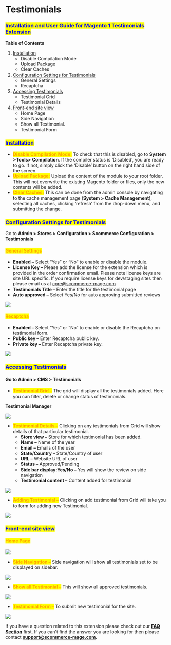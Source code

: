 # Testimonials

### <mark style="color:blue;">Installation and User Guide for Magento 1 Testimonials Extension</mark>

**Table of Contents**

1. [Installation ](testimonials.md#\_bookmark0)
   * Disable Compilation Mode&#x20;
   * Upload Package&#x20;
   * Clear Caches&#x20;
2. [Configuration Settings for Testimonials ](testimonials.md#\_bookmark4)
   * General Settings&#x20;
   * Recaptcha&#x20;
3. [Accessing Testimonials ](testimonials.md#\_bookmark7)
   * Testimonial Grid&#x20;
   * Testimonial Details&#x20;
4. [Front-end site view ](testimonials.md#\_bookmark10)
   * Home Page&#x20;
   * Side Navigation&#x20;
   * Show all Testimonial.&#x20;
   * Testimonial Form&#x20;

### <mark style="color:blue;">Installation</mark> <a href="#_bookmark0" id="_bookmark0"></a>

* <mark style="color:orange;">**Disable Compilation Mode:**</mark> To check that this is disabled, go to **System >Tools> Compilation**. If the compiler status is ‘Disabled’, you are ready to go. If not, simply click the ‘Disable’ button on the right hand side of the screen.
* <mark style="color:orange;">**Upload Package:**</mark> Upload the content of the module to your root folder. This will not overwrite the existing Magento folder or files, only the new contents will be added.
* <mark style="color:orange;">**Clear Caches:**</mark> This can be done from the admin console by navigating to the cache management page (**System > Cache Management**), selecting all caches, clicking ‘refresh’ from the drop-down menu, and submitting the change.

### <mark style="color:blue;">Configuration Settings for Testimonials</mark> <a href="#_bookmark4" id="_bookmark4"></a>

Go to **Admin > Stores > Configuration > Scommerce Configuration > Testimonials**

#### <mark style="color:orange;">General Settings</mark> <a href="#_bookmark5" id="_bookmark5"></a>

* **Enabled –** Select “Yes” or “No” to enable or disable the module.
* **License Key –** Please add the license for the extension which is provided in the order confirmation email. Please note license keys are site URL specific. If you require license keys for dev/staging sites then please email us at [core@scommerce-mage.com](mailto:core@scommerce-mage.com)
* **Testimonials Title –** Enter the title for the testimonial page
* **Auto approved –** Select Yes/No for auto approving submitted reviews

![](../../.gitbook/assets/testimonials\_general.jpg)

#### <mark style="color:orange;">Recaptcha</mark> <a href="#_bookmark6" id="_bookmark6"></a>

* **Enabled –** Select “Yes” or “No” to enable or disable the Recaptcha on testimonial form.
* **Public key –** Enter Recaptcha public key.
* **Private key –** Enter Recaptcha private key.

![](../../.gitbook/assets/testimonials\_recaptcha.jpg)

### <mark style="color:blue;">Accessing Testimonials</mark> <a href="#_bookmark7" id="_bookmark7"></a>

#### Go to Admin > CMS > Testimonials

* <mark style="color:orange;">**Testimonial Grid –**</mark> The grid will display all the testimonials added. Here you can filter, delete or change status of testimonials.

**Testimonial Manager**

![](<../../.gitbook/assets/3 (77)>)

* <mark style="color:orange;">**Testimonial Details –**</mark> Clicking on any testimonials from Grid will show details of that particular testimonial.
  * **Store view –** Store for which testimonial has been added.
  * **Name –** Name of the year
  * **Email –** Emails of the user
  * **State/Country –** State/Country of user
  * **URL –** Website URL of user
  * **Status –** Approved/Pending
  * **Side bar display:Yes/No –** Yes will show the review on side navigation
  * **Testimonial content –** Content added for testimonial

![](<../../.gitbook/assets/4 (37)>)

* <mark style="color:orange;">**Adding Testimonial –**</mark> Clicking on add testimonial from Grid will take you to form for adding new Testimonial.

![](<../../.gitbook/assets/5 (48)>)

### <mark style="color:blue;">Front-end site view</mark> <a href="#_bookmark10" id="_bookmark10"></a>

#### <mark style="color:orange;">Home Page</mark> <a href="#_bookmark11" id="_bookmark11"></a>

![](<../../.gitbook/assets/6 (41)>)

* <mark style="color:orange;">**Side Navigation –**</mark> Side navigation will show all testimonials set to be displayed on sidebar.

![](<../../.gitbook/assets/7 (27)>)

* <mark style="color:orange;">**Show all Testimonial –**</mark> This will show all approved testimonials.

![](<../../.gitbook/assets/8 (40)>)

* <mark style="color:orange;">**Testimonial Form –**</mark> To submit new testimonial for the site.

![](<../../.gitbook/assets/9 (50)>)

If you have a question related to this extension please check out our [**FAQ Section**](https://www.scommerce-mage.com/magento-testimonials.html#faq) first. If you can't find the answer you are looking for then please contact [**support@scommerce-mage.com**](mailto:core@scommerce-mage.com)**.**
